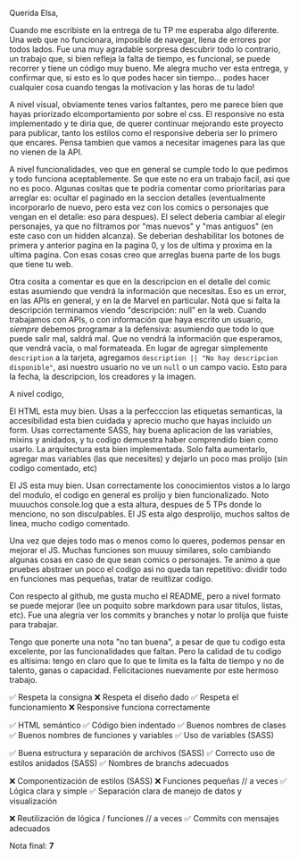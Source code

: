 Querida Elsa, 

Cuando me escribiste en la entrega de tu TP me esperaba algo diferente. Una web que no funcionara, imposible de navegar, llena de errores por todos lados. Fue una muy agradable sorpresa descubrir todo lo contrario, un trabajo que, si bien refleja la falta de tiempo, es funcional, se puede recorrer y tiene un código muy bueno. Me alegra mucho ver esta entrega, y confirmar que, si esto es lo que podes hacer sin tiempo... podes hacer cualquier cosa cuando tengas la motivacion y las horas de tu lado!

A nivel visual, obviamente tenes varios faltantes, pero me parece bien que hayas priorizado elcomportamiento por sobre el css.  El responsive no esta implementado y te diria que, de querer continuar mejorando este proyecto para publicar, tanto los estilos como el responsive deberia ser lo primero que encares. Pensa tambien que vamos a necesitar imagenes para las que no vienen de la API.

A nivel funcionalidades, veo que en general se cumple todo lo que pedimos y todo funciona aceptablemente. Se que este no era un trabajo facil, asi que no es poco. Algunas cositas que te podria comentar como prioritarias para arreglar es: ocultar el paginado en la seccion detalles (eventualmente incorporarlo de nuevo, pero esta vez con los comics o personajes que vengan en el detalle: eso para despues). El select deberia cambiar al elegir personajes, ya que no filtramos por "mas nuevos" y "mas antiguos" (en este caso con un hidden alcanza). Se deberian deshabilitar los botones de primera y anterior pagina en la pagina 0, y los de ultima y proxima en la ultima pagina. Con esas cosas creo que arreglas buena parte de los bugs que tiene tu web. 

Otra cosita a comentar es que en la descripcion en el detalle del comic estas asumiendo que vendrá la información que necesitas. Eso es un error, en las APIs en general, y en la de Marvel en particular. Notá que si falta la descripción terminamos viendo "descripción: null" en la web. Cuando trabajamos con APIs, o con información que haya escrito un usuario, *siempre* debemos programar a la defensiva: asumiendo que todo lo que puede salir mal, saldrá mal. Que no vendrá la información que esperamos, que vendrá vacía, o mal formateada.  En lugar de agregar simplemente `description` a la tarjeta, agregamos `description || "No hay descripcion disponible"`, asi nuestro usuario no ve un `null` o un campo vacio. Esto para la fecha, la descripcion, los creadores y la imagen. 

A nivel codigo, 

El HTML esta muy bien. Usas a la perfecccion las etiquetas semanticas, la accesibilidad esta bien cuidada y aprecio mucho que hayas incluido un form. Usas correctamente SASS, hay buena aplicacion de las variables, mixins y anidados, y tu codigo demuestra haber comprendido bien como usarlo. La arquitectura esta bien implementada. Solo falta aumentarlo, agregar mas variables (las que necesites) y dejarlo un poco mas prolijo (sin codigo comentado, etc)

El JS esta muy bien. Usan correctamente los conocimientos vistos a lo largo del modulo, el codigo en general es prolijo y bien funcionalizado. Noto muuuchos console.log que a esta altura, despues de 5 TPs donde lo menciono, no son disculpables. El JS esta algo desprolijo, muchos saltos de linea, mucho codigo comentado. 

Una vez que dejes todo mas o menos como lo queres, podemos pensar en mejorar el JS. Muchas funciones son muuuy similares, solo cambiando algunas cosas en caso de que sean comics o personajes. Te animo a que pruebes abstraer un poco el codigo asi no queda tan repetitivo: dividir todo en funciones mas pequeñas, tratar de reuitlizar codigo. 

Con respecto al github, me gusta mucho el README, pero a nivel formato se puede mejorar (lee un poquito sobre markdown para usar titulos, listas, etc). Fue una alegria ver los commits y branches y notar lo prolija que fuiste para trabajar. 

Tengo que ponerte una nota "no tan buena", a pesar de que tu codigo esta excelente, por las funcionalidades que faltan. Pero la calidad de tu codigo es altisima: tengo en claro que lo que te limita es la falta de tiempo y no de talento, ganas o capacidad. Felicitaciones nuevamente por este hermoso trabajo. 
 
  ✅ Respeta la consigna
  ❌ Respeta el diseño dado
  ✅ Respeta el funcionamiento
  ❌ Responsive funciona correctamente

  ✅ HTML semántico
  ✅ Código bien indentado
  ✅ Buenos nombres de clases
  ✅ Buenos nombres de funciones y variables
  ✅ Uso de variables (SASS)

  ✅ Buena estructura y separación de archivos (SASS)
  ✅ Correcto uso de estilos anidados (SASS)
  ✅ Nombres de branchs adecuados

  ❌ Componentización de estilos (SASS)
  ❌  Funciones pequeñas // a veces
  ✅ Lógica clara y simple
  ✅ Separación clara de manejo de datos y visualización

  ❌  Reutilización de lógica / funciones  // a veces 
  ✅ Commits con mensajes adecuados

Nota final: **7**
